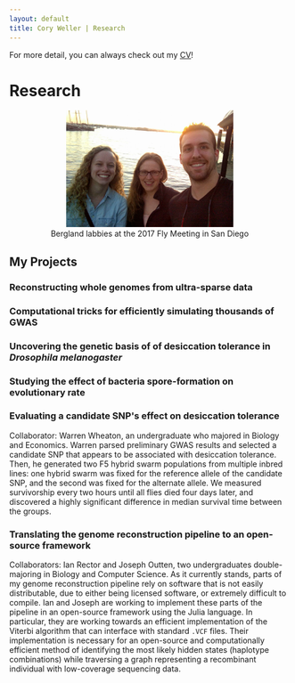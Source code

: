 ```yaml
---
layout: default
title: Cory Weller | Research
---
```


For more detail, you can always check out my [CV](assets/docs/CAWeller_CV.pdf)!

# Research

<center><img src="/assets/img/Dros_58.jpg" height="210" width="300"></center>
<center>Bergland labbies at the 2017 Fly Meeting in San Diego</center>

## My Projects

### Reconstructing whole genomes from ultra-sparse data

### Computational tricks for efficiently simulating thousands of GWAS

### Uncovering the genetic basis of of desiccation tolerance in *Drosophila melanogaster*

### Studying the effect of bacteria spore-formation on evolutionary rate

### Evaluating a candidate SNP's effect on desiccation tolerance
Collaborator: Warren Wheaton, an undergraduate who majored in Biology and Economics.
Warren parsed preliminary GWAS results and selected a candidate SNP that appears to be associated with desiccation tolerance. Then, he generated two F5 hybrid swarm populations from multiple inbred lines: one hybrid swarm was fixed for the reference allele of the candidate SNP, and the second was fixed for the alternate allele. We measured survivorship every two hours until all flies died four days later, and discovered a highly significant difference in median survival time between the groups.

### Translating the genome reconstruction pipeline to an open-source framework
Collaborators: Ian Rector and Joseph Outten, two undergraduates double-majoring in Biology and Computer Science. As it currently stands, parts of my genome reconstruction pipeline rely on software that is not easily distributable, due to either being licensed software, or extremely difficult to compile. Ian and Joseph are working to implement these parts of the pipeline in an open-source framework using the Julia language. In particular, they are working towards an efficient implementation of the Viterbi algorithm that can interface with standard `.VCF` files. Their implementation is necessary for an open-source and computationally efficient method of identifying the most likely hidden states (haplotype combinations) while traversing a graph representing a recombinant individual with low-coverage sequencing data.
